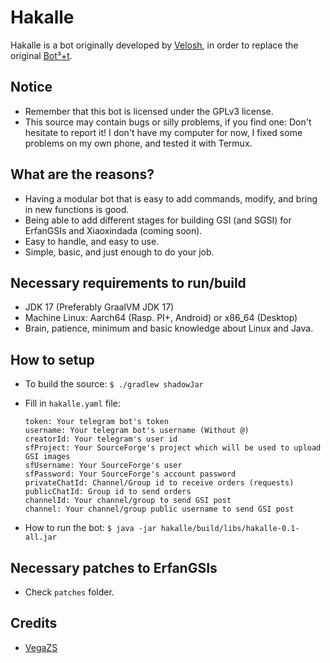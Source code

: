 # Hakalle

Hakalle is a bot originally developed by [Velosh](https://t.me/Velosh), in order to replace the original [Bot³+t](https://github.com/VegaBobo/Bot3).

## Notice
- Remember that this bot is licensed under the GPLv3 license.
- This source may contain bugs or silly problems, if you find one: Don't hesitate to report it! I don't have my computer for now, I fixed some problems on my own phone, and tested it with Termux.

## What are the reasons?
- Having a modular bot that is easy to add commands, modify, and bring in new functions is good.
- Being able to add different stages for building GSI (and SGSI) for ErfanGSIs and Xiaoxindada (coming soon).
- Easy to handle, and easy to use.
- Simple, basic, and just enough to do your job.

## Necessary requirements to run/build
- JDK 17 (Preferably GraalVM JDK 17)
- Machine Linux: Aarch64 (Rasp. PI+, Android) or x86_64 (Desktop)
- Brain, patience, minimum and basic knowledge about Linux and Java.

## How to setup

 - To build the source:
    ```$ ./gradlew shadowJar```

 - Fill in `hakalle.yaml` file:
    ```
    token: Your telegram bot's token
    username: Your telegram bot's username (Without @)
    creatorId: Your telegram's user id
    sfProject: Your SourceForge's project which will be used to upload GSI images
    sfUsername: Your SourceForge's user
    sfPassword: Your SourceForge's account password
    privateChatId: Channel/Group id to receive orders (requests)
    publicChatId: Group id to send orders
    channelId: Your channel/group to send GSI post
    channel: Your channel/group public username to send GSI post
    ```

 - How to run the bot:
    ```$ java -jar hakalle/build/libs/hakalle-0.1-all.jar```

## Necessary patches to ErfanGSIs
- Check `patches` folder.

## Credits
- [VegaZS](https://github.com/VegaBobo)

